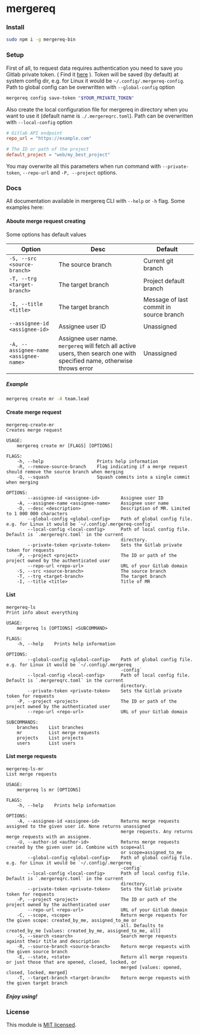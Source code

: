# mergereq

### Install
```sh
sudo npm i -g mergereq-bin
```


### Setup
First of all, to request data requires authentication you need to save you Gitlab private token.
( Find it [here](https://docs.gitlab.com/ee/user/profile/personal_access_tokens.html) ).
Token will be saved (by default) at system config dir, e.g. for Linux it would be `~/.config/.mergereq-config`. Path to global config can be overwritten with `--global-config` option
```sh
mergereq config save-token "$YOUR_PRIVATE_TOKEN"
```



Also create the local configuration file for mergereq in directory when you want to use it
(default name is `./.mergereqrc.toml`). Path can be overwritten with `--local-config` option
```toml
# Gitlab API endpoint
repo_url = "https://example.com"

# The ID or path of the project
default_project = "web/my_best_project"
```

You may overwrite all this parameters when run command with `--private-token`, `--repo-url` and `-P, --project` options.



### Docs
All documentation available in mergereq CLI with `--help` or `-h` flag. Some examples here:

#### Aboute merge request creating
Some options has default values

| Option                                | Desc                                                                                                                    | Default                                 |
|---------------------------------------|-------------------------------------------------------------------------------------------------------------------------|-----------------------------------------|
| `-S, --src <source-branch>`           | The source branch                                                                                                       | Current git branch                      |
| `-T, --trg <target-branch>`           | The target branch                                                                                                       | Project default branch                  |
| `-I, --title <title>`                 | The target branch                                                                                                       | Message of last commit in source branch |
| `--assignee-id <assignee-id>`         | Assignee user ID                                                                                                        | Unassigned                              |
| `-A, --assignee-name <assignee-name>` | Assignee user name. `mergereq` will fetch all active users, then search one with specified name, otherwise throws error | Unassigned                              |


##### Example
```sh
mergereq create mr -A team.lead
```

#### Create merge request
```
mergereq-create-mr
Creates merge request

USAGE:
    mergereq create mr [FLAGS] [OPTIONS]

FLAGS:
    -h, --help                    Prints help information
    -R, --remove-source-branch    Flag indicating if a merge request should remove the source branch when merging
    -Q, --squash                  Squash commits into a single commit when merging

OPTIONS:
        --assignee-id <assignee-id>        Assignee user ID
    -A, --assignee-name <assignee-name>    Assignee user name
    -D, --desc <description>               Description of MR. Limited to 1 000 000 characters
        --global-config <global-config>    Path of global config file. e.g. for Linux it would be `~/.config/.mergereq-config`
        --local-config <local-config>      Path of local config file. Default is `.mergereqrc.toml` in the current
                                           directory.
        --private-token <private-token>    Sets the Gitlab private token for requests
    -P, --project <project>                The ID or path of the project owned by the authenticated user
        --repo-url <repo-url>              URL of your Gitlab domain
    -S, --src <source-branch>              The source branch
    -T, --trg <target-branch>              The target branch
    -I, --title <title>                    Title of MR

```

#### List
```
mergereq-ls
Print info about everything

USAGE:
    mergereq ls [OPTIONS] <SUBCOMMAND>

FLAGS:
    -h, --help    Prints help information

OPTIONS:
        --global-config <global-config>    Path of global config file. e.g. for Linux it would be `~/.config/.mergereq
                                           -config`
        --local-config <local-config>      Path of local config file. Default is `.mergereqrc.toml` in the current
                                           directory.
        --private-token <private-token>    Sets the Gitlab private token for requests
    -P, --project <project>                The ID or path of the project owned by the authenticated user
        --repo-url <repo-url>              URL of your Gitlab domain

SUBCOMMANDS:
    branches    List branches
    mr          List merge requests
    projects    List projects
    users       List users
```



#### List merge requests
```
mergereq-ls-mr
List merge requests

USAGE:
    mergereq ls mr [OPTIONS]

FLAGS:
    -h, --help    Prints help information

OPTIONS:
    -A, --assignee-id <assignee-id>        Returns merge requests assigned to the given user id. None returns unassigned
                                           merge requests. Any returns merge requests with an assignee.
    -U, --author-id <author-id>            Returns merge requests created by the given user id. Combine with scope=all
                                           or scope=assigned_to_me
        --global-config <global-config>    Path of global config file. e.g. for Linux it would be `~/.config/.mergereq
                                           -config`
        --local-config <local-config>      Path of local config file. Default is `.mergereqrc.toml` in the current
                                           directory.
        --private-token <private-token>    Sets the Gitlab private token for requests
    -P, --project <project>                The ID or path of the project owned by the authenticated user
        --repo-url <repo-url>              URL of your Gitlab domain
    -C, --scope, <scope>                   Return merge requests for the given scope: created_by_me, assigned_to_me or
                                           all. Defaults to created_by_me [values: created_by_me, assigned_to_me, all]
    -S, --search <search>                  Search merge requests against their title and description
    -R, --source-branch <source-branch>    Return merge requests with the given source branch
    -E, --state, <state>                   Return all merge requests or just those that are opened, closed, locked, or
                                           merged [values: opened, closed, locked, merged]
    -T, --target-branch <target-branch>    Return merge requests with the given target branch
```



##### Enjoy using!

### License

This module is [MIT licensed](./LICENSE).
